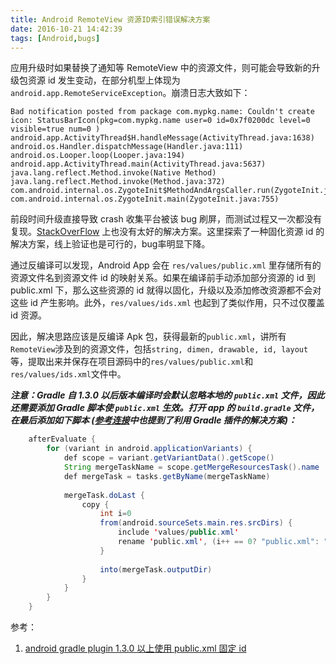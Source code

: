 ```yaml
---
title: Android RemoteView 资源ID索引错误解决方案
date: 2016-10-21 14:42:39
tags: [Android,bugs]
---
```


应用升级时如果替换了通知等 RemoteView 中的资源文件，则可能会导致新的升级包资源 id 发生变动，在部分机型上体现为`android.app.RemoteServiceException`。崩溃日志大致如下：

~~~
Bad notification posted from package com.mypkg.name: Couldn't create icon: StatusBarIcon(pkg=com.mypkg.name user=0 id=0x7f0200dc level=0 visible=true num=0 )
android.app.ActivityThread$H.handleMessage(ActivityThread.java:1638) 
android.os.Handler.dispatchMessage(Handler.java:111) 
android.os.Looper.loop(Looper.java:194) 
android.app.ActivityThread.main(ActivityThread.java:5637) 
java.lang.reflect.Method.invoke(Native Method) 
java.lang.reflect.Method.invoke(Method.java:372) 
com.android.internal.os.ZygoteInit$MethodAndArgsCaller.run(ZygoteInit.java:960) 
com.android.internal.os.ZygoteInit.main(ZygoteInit.java:755)
~~~

前段时间升级直接导致 crash 收集平台被该 bug 刷屏，而测试过程又一次都没有复现。[StackOverFlow](http://stackoverflow.com/questions/31771204/bad-notification-posted-from-package)  上也没有太好的解决方案。这里探索了一种固化资源 id 的解决方案，线上验证也是可行的，bug率明显下降。

<!-- more -->
通过反编译可以发现，Android App 会在 `res/values/public.xml` 里存储所有的资源文件名到资源文件 id 的映射关系。如果在编译前手动添加部分资源的 id 到 public.xml 下，那么这些资源的 id 就得以固化，升级以及添加修改资源都不会对这些 id 产生影响。此外，`res/values/ids.xml` 也起到了类似作用，只不过仅覆盖 id 资源。

因此，解决思路应该是反编译 Apk 包，获得最新的`public.xml`，讲所有`RemoteView`涉及到的资源文件，包括`string, dimen, drawable, id, layout`等，提取出来并保存在项目源码中的`res/values/public.xml`和`res/values/ids.xml`文件中。

***注意：Gradle 自 1.3.0 以后版本编译时会默认忽略本地的 `public.xml` 文件，因此还需要添加 Gradle 脚本使 `public.xml` 生效。打开 app 的 `build.gradle` 文件，在最后添加如下脚本 ([参考连接](http://blog.csdn.net/ceabie/article/details/50867791)中也提到了利用 Gradle 插件的解决方案)：***

~~~java
	afterEvaluate {
	    for (variant in android.applicationVariants) {
	        def scope = variant.getVariantData().getScope()
	        String mergeTaskName = scope.getMergeResourcesTask().name
	        def mergeTask = tasks.getByName(mergeTaskName)
	
	        mergeTask.doLast {
	            copy {
	                int i=0
	                from(android.sourceSets.main.res.srcDirs) {
	                    include 'values/public.xml'
	                    rename 'public.xml', (i++ == 0? "public.xml": "public_${i}.xml")
	                }
	
	                into(mergeTask.outputDir)
	            }
	        }
	    }
	}
~~~

参考：
1. [android gradle plugin 1.3.0 以上使用 public.xml 固定 id](http://blog.csdn.net/ceabie/article/details/50867791)
